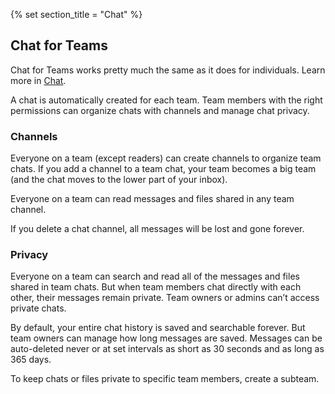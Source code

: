 {% set section_title = "Chat" %}

## Chat for Teams
Chat for Teams works pretty much the same as it does for individuals. Learn more in [Chat](/chat).
 
A chat is automatically created for each team. Team members with the right permissions can organize chats with channels and manage chat privacy.

### Channels 
Everyone on a team (except readers) can create channels to organize team chats. If you add a channel to a team chat, your team becomes a big team (and the chat moves to the lower part of your inbox).

Everyone on a team can read messages and files shared in any team channel. 

If you delete a chat channel, all messages will be lost and gone forever.

### Privacy
Everyone on a team can search and read all of the messages and files shared in team chats. But when team members chat directly with each other, their messages remain private. Team owners or admins can’t access private chats. 

By default, your entire chat history is saved and searchable forever. But team owners can manage how long messages are saved. Messages can be auto-deleted never or at set intervals as short as 30 seconds and as long as 365 days. 

To keep chats or files private to specific team members, create a subteam.
